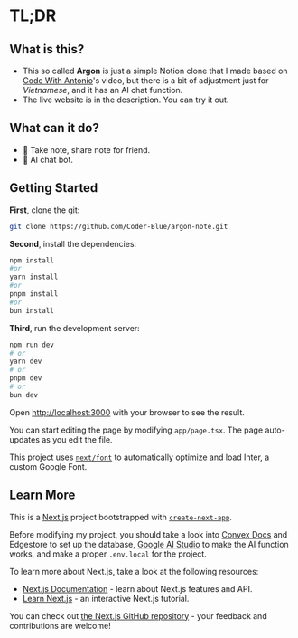 # TL;DR

## What is this?

- This so called **Argon** is just a simple Notion clone that I made based on [Code With Antonio](https://www.youtube.com/@codewithantonio)'s video, but there is a bit of adjustment just for *Vietnamese*, and it has an AI chat function.
- The live website is in the description. You can try it out.

## What can it do?

- 📓 Take note, share note for friend.
- 🤖 AI chat bot.

## Getting Started

**First**, clone the git:

```bash
git clone https://github.com/Coder-Blue/argon-note.git
```

**Second**, install the dependencies:

```bash
npm install
#or
yarn install
#or
pnpm install
#or 
bun install
```

**Third**, run the development server:

```bash
npm run dev
# or
yarn dev
# or
pnpm dev
# or
bun dev
```

Open [http://localhost:3000](http://localhost:3000) with your browser to see the result.

You can start editing the page by modifying `app/page.tsx`. The page auto-updates as you edit the file.

This project uses [`next/font`](https://nextjs.org/docs/basic-features/font-optimization) to automatically optimize and load Inter, a custom Google Font.

## Learn More
This is a [Next.js](https://nextjs.org/) project bootstrapped with [`create-next-app`](https://github.com/vercel/next.js/tree/canary/packages/create-next-app).

Before modifying my project, you should take a look into [Convex Docs](https://docs.convex.dev/home) and Edgestore to set up the database, [Google AI Studio](https://aistudio.google.com/) to make the AI function works, and make a proper `.env.local` for the project.

To learn more about Next.js, take a look at the following resources:

- [Next.js Documentation](https://nextjs.org/docs) - learn about Next.js features and API.
- [Learn Next.js](https://nextjs.org/learn) - an interactive Next.js tutorial.

You can check out [the Next.js GitHub repository](https://github.com/vercel/next.js/) - your feedback and contributions are welcome!
